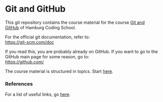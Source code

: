 # Git and GitHub

This git repository contains the course material for the course [Git and GitHub](https://hamburgcodingschool.com/workshops/git/) of Hamburg Coding School.

For the official git documentation, refer to:  
https://git-scm.com/doc

If you read this, you are probably already on GitHub. If you want to go to the GitHub main page for some reason, go to:  
https://github.com/

The course material is structured in topics. Start [here](01-what-is-git.md).


### References

For a list of useful links, go [here](19-resources.md).
